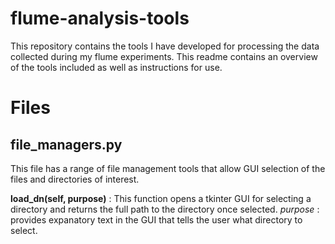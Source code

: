 # flume-analysis-tools
This repository contains the tools I have developed for processing the data collected during my flume experiments. This readme contains an overview of the tools included as well as instructions for use. 

# Files
## file_managers.py 
This file has a range of file management tools that allow GUI selection of the files and directories of interest.

**load_dn(self, purpose)** : 
This function opens a tkinter GUI for selecting a directory and returns the full path to the directory once selected.
*purpose* : provides expanatory text in the GUI that tells the user what directory to select.